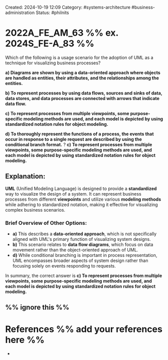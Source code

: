 Created: 2024-10-19 12:09
Category: #systems-architecture #business-administration
Status: #philnits


# 2022A_FE_AM_63 %% ex. 2024S_FE-A_83 %%

Which of the following is a usage scenario for the adoption of UML as a technique for visualizing business processes? 

**a) Diagrams are shown by using a data-oriented approach where objects are handled as entities, their attributes, and the relationships among the entities.** 

**b) To represent processes by using data flows, sources and sinks of data, data stores, and data processes are connected with arrows that indicate data flow.** 

**c) To represent processes from multiple viewpoints, some purpose-specific modeling methods are used, and each model is depicted by using standardized notation rules for object modeling.** 

**d) To thoroughly represent the functions of a process, the events that occur in response to a single request are described by using the conditional branch format.**
? 
**c) To represent processes from multiple viewpoints, some purpose-specific modeling methods are used, and each model is depicted by using standardized notation rules for object modeling.** 

## **Explanation:**

**UML** (Unified Modeling Language) is designed to provide a **standardized** way to visualize the design of a system. It can represent business processes from different **viewpoints** and utilize various **modeling methods** while adhering to standardized notation, making it effective for visualizing complex business scenarios.

### Brief Overview of Other Options:

- **a)** This describes a **data-oriented approach**, which is not specifically aligned with UML's primary function of visualizing system designs.
- **b)** This scenario relates to **data flow diagrams**, which focus on data movement rather than the object-oriented approach of UML.
- **d)** While conditional branching is important in process representation, UML encompasses broader aspects of system design rather than focusing solely on events responding to requests.

In summary, the correct answer is **c) To represent processes from multiple viewpoints, some purpose-specific modeling methods are used, and each model is depicted by using standardized notation rules for object modeling.**




%% ignore this %%
---









# References %% add your references here %%
- 